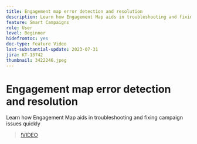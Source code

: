 ```yaml
---
title: Engagement map error detection and resolution
description: Learn how Engagement Map aids in troubleshooting and fixing campaign issues quickly
feature: Smart Campaigns
role: User
level: Beginner
hidefromtoc: yes
doc-type: Feature Video
last-substantial-update: 2023-07-31
jira: KT-13742
thumbnail: 3422246.jpeg
---
```


# Engagement map error detection and resolution

Learn how Engagement Map aids in troubleshooting and fixing campaign issues quickly

>[!VIDEO](https://video.tv.adobe.com/v/3422246/?learn=on)
